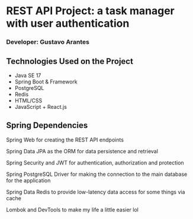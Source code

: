 <h1>REST API Project: a task manager with user authentication</h1>
<h3>Developer: Gustavo Arantes</h3>

<hl>

<h2>Technologies Used on the Project</h2>
<ul>
  <li>Java SE 17</li>
  <li>Spring Boot & Framework</li>
  <li>PostgreSQL</li>
  <li>Redis</li>
  <li>HTML/CSS</li>
  <li>JavaScript + React.js</li>
</ul>

<h2>Spring Dependencies</h2>
<p>Spring Web for creating the REST API endpoints</p>
<p>Spring Data JPA as the ORM for data persistence and retrieval</p>
<p>Spring Security and JWT for authentication, authorization and protection</p>
<p>Spring PostgreSQL Driver for making the connection to the main database for the application</p>
<p>Spring Data Redis to provide low-latency data access for some things via cache</p>
<p>Lombok and DevTools to make my life a little easier lol</p>

